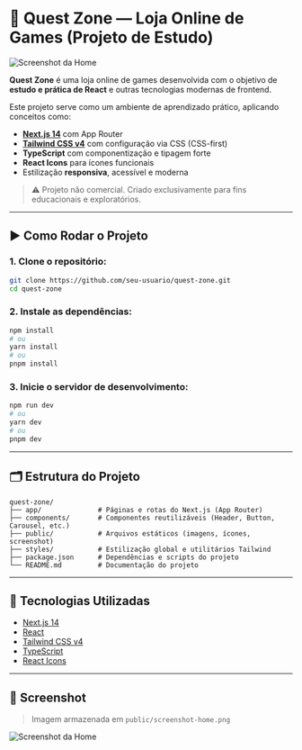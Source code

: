 # 🛒 Quest Zone — Loja Online de Games (Projeto de Estudo)

![Screenshot da Home](https://github.com/user-attachments/assets/f6332fcd-23fd-4148-871d-8287cf433b33)

**Quest Zone** é uma loja online de games desenvolvida com o objetivo de **estudo e prática de React** e outras tecnologias modernas de frontend.

Este projeto serve como um ambiente de aprendizado prático, aplicando conceitos como:

- **[Next.js 14](https://nextjs.org)** com App Router
- **[Tailwind CSS v4](https://tailwindcss.com)** com configuração via CSS (CSS-first)
- **TypeScript** com componentização e tipagem forte
- **React Icons** para ícones funcionais
- Estilização **responsiva**, acessível e moderna

> ⚠️ Projeto não comercial. Criado exclusivamente para fins educacionais e exploratórios.

---

## ▶️ Como Rodar o Projeto

### 1. Clone o repositório:

```bash
git clone https://github.com/seu-usuario/quest-zone.git
cd quest-zone
```

### 2. Instale as dependências:

```bash
npm install
# ou
yarn install
# ou
pnpm install
```

### 3. Inicie o servidor de desenvolvimento:

```bash
npm run dev
# ou
yarn dev
# ou
pnpm dev
```

---

## 🗂️ Estrutura do Projeto

```
quest-zone/
├── app/              # Páginas e rotas do Next.js (App Router)
├── components/       # Componentes reutilizáveis (Header, Button, Carousel, etc.)
├── public/           # Arquivos estáticos (imagens, ícones, screenshot)
├── styles/           # Estilização global e utilitários Tailwind
├── package.json      # Dependências e scripts do projeto
└── README.md         # Documentação do projeto
```

---

## 🧠 Tecnologias Utilizadas

- [Next.js 14](https://nextjs.org)
- [React](https://reactjs.org)
- [Tailwind CSS v4](https://tailwindcss.com)
- [TypeScript](https://www.typescriptlang.org)
- [React Icons](https://react-icons.github.io/react-icons/)

---

## 📸 Screenshot

> Imagem armazenada em `public/screenshot-home.png`

![Screenshot da Home](https://github.com/user-attachments/assets/f6332fcd-23fd-4148-871d-8287cf433b33)

